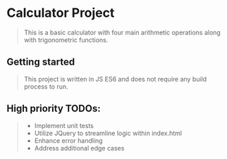 # Calculator Project

> This is a basic calculator with four main arithmetic operations along with trigonometric functions.

## Getting started

> This project is written in JS ES6 and does not require any build process to run.

## High priority TODOs:

> - Implement unit tests
> - Utilize JQuery to streamline logic within index.html
> - Enhance error handling
> - Address additional edge cases
